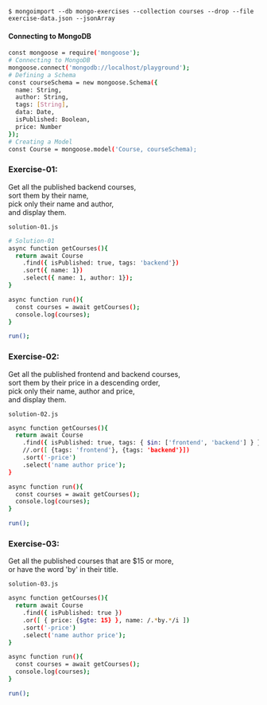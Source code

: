 
```
$ mongoimport --db mongo-exercises --collection courses --drop --file exercise-data.json --jsonArray
```

#### Connecting to MongoDB
```bash
const mongoose = require('mongoose');
# Connecting to MongoDB
mongoose.connect('mongodb://localhost/playground');
# Defining a Schema
const courseSchema = new mongoose.Schema({
  name: String,
  author: String,
  tags: [String],
  data: Date,
  isPublished: Boolean,
  price: Number
});
# Creating a Model
const Course = mongoose.model('Course, courseSchema);
```

### Exercise-01:  
Get all the published backend courses,  
sort them by their name,  
pick only their name and author,  
and display them. 

`solution-01.js`
```bash
# Solution-01
async function getCourses(){
  return await Course
    .find({ isPublished: true, tags: 'backend'})
    .sort({ name: 1})
    .select({ name: 1, author: 1});
}

async function run(){
  const courses = await getCourses();
  console.log(courses);
}

run();
```

### Exercise-02:  
Get all the published frontend and backend courses,  
sort them by their price in a descending order,  
pick only their name, author and price,  
and display them.  

`solution-02.js`
```bash
async function getCourses(){
  return await Course
    .find({ isPublished: true, tags: { $in: ['frontend', 'backend'] } })
    //.or([ {tags: 'frontend'}, {tags: 'backend'}])
    .sort('-price')
    .select('name author price');
}

async function run(){
  const courses = await getCourses();
  console.log(courses);
}

run();
```

### Exercise-03:  
Get all the published courses that are $15 or more,  
or have the word 'by' in their title. 

`solution-03.js`
```bash
async function getCourses(){
  return await Course
    .find({ isPublished: true })
    .or([ { price: {$gte: 15} }, name: /.*by.*/i ])
    .sort('-price')
    .select('name author price');
}

async function run(){
  const courses = await getCourses();
  console.log(courses);
}

run();
```